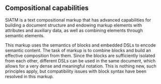 
## Compositional capabilities

SIATM is a text compositional markup that has advanced capabilities for building a document structure and endowing markup elements with attributes and auxiliary data, as well as combining elements through semantic elements.

This markup uses the semantics of blocks and embedded DSLs to encode semantic content. The task of markup is to combine blocks and build an effective composition from them.
Since the blocks are sufficiently isolated from each other, different DSLs can be used in the same document, which allows for a very dense and meaningful notation.
This is nothing new, such principles apply, but compatibility issues with block syntax have been resolved in this markup.
